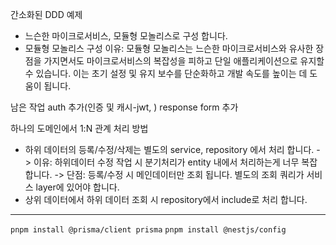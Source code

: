 간소화된 DDD 예제
- 느슨한 마이크로서비스, 모듈형 모놀리스로 구성 합니다.
- 모듈형 모놀리스 구성 이유: 모듈형 모놀리스는 느슨한 마이크로서비스와 유사한 장점을 가지면서도 마이크로서비스의 복잡성을 피하고 단일 애플리케이션으로 유지할 수 있습니다. 이는 초기 설정 및 유지 보수를 단순화하고 개발 속도를 높이는 데 도움이 됩니다.

남은 작업 auth 추가(인증 및 캐시-jwt, )
response form 추가

하나의 도메인에서 1:N 관계 처리 방법
- 하위 데이터의 등록/수정/삭제는 별도의 service, repository 에서 처리 합니다.
  -> 이유: 하위데이터 수정 작업 시 분기처리가 entity 내에서 처리하는게 너무 복잡 합니다.
  -> 단점: 등록/수정 시 메인데이터만 조회 됩니다. 별도의 조회 쿼리가 서비스 layer에 있어야 합니다.
- 상위 데이터에서 하위 데이터 조회 시 repository에서 include로 처리 합니다.

---
`pnpm install @prisma/client prisma`
`pnpm install @nestjs/config`
